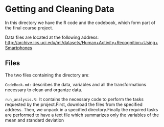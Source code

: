 Getting and Cleaning Data 
==========================

In this directory we have the R code and the codebook, which form part of the final course project.

Data files are located at the following address: http://archive.ics.uci.edu/ml/datasets/Human+Activity+Recognition+Using+Smartphones

## Files

The two files containing the directory are:


`CodeBook.md:` describes the data, variables and all the transformations necessary to clean and organize data.

`run_analysis.R:` It contains the necessary code to perform the tasks requested by the project.First, download the files from the specified address. Then, we unpack in a specified directory.Finally the required tasks are performed to have a text file which summarizes only the variables of the mean and standard deviation

